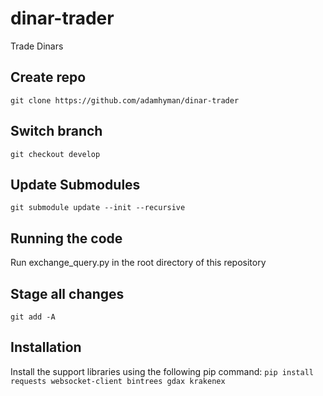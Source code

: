 # dinar-trader
Trade Dinars

## Create repo
`git clone https://github.com/adamhyman/dinar-trader`

## Switch branch
`git checkout develop`

## Update Submodules
`git submodule update --init --recursive`

## Running the code
Run exchange_query.py in the root directory of this repository

## Stage all changes
`git add -A`

## Installation
Install the support libraries using the following pip command:
`pip install requests websocket-client bintrees gdax krakenex`